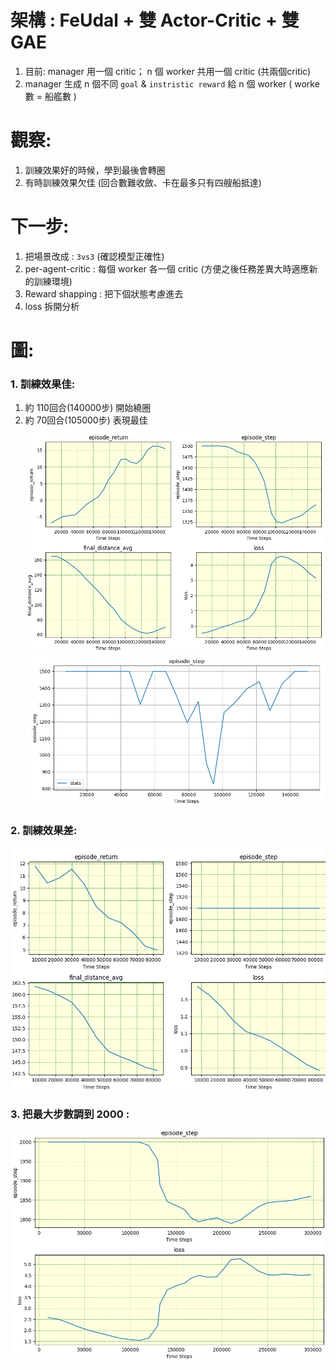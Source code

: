 # 架構 : FeUdal + 雙 Actor-Critic + 雙 GAE
1. 目前: manager 用一個 critic； n 個 worker 共用一個 critic (共兩個critic)
2. manager 生成 n 個不同 `goal` & `instristic reward` 給 n 個 worker ( worke數 = 船艦數 )

# 觀察:
1. 訓練效果好的時候，學到最後會轉圈
2. 有時訓練效果欠佳 (回合數難收斂、卡在最多只有四艘船抵達)

# 下一步:
1. 把場景改成 : `3vs3` (確認模型正確性)
2. per-agent-critic : 每個 worker 各一個 critic (方便之後任務差異大時適應新的訓練環境)
3. Reward shapping : 把下個狀態考慮進去
4. loss 拆開分析

# 圖:
### 1. 訓練效果佳:
1. 約 110回合(140000步) 開始繞圈
2. 約 70回合(105000步) 表現最佳
![image](https://github.com/Yuu-Hsuan/CMO/blob/main/5vs5_new/0709_1035/graph/1.png)
![image](https://github.com/Yuu-Hsuan/CMO/blob/main/5vs5_new/0709_1035/graph/2.png)

### 2. 訓練效果差:
![image](https://github.com/Yuu-Hsuan/CMO/blob/main/5vs5_new/0709_1035/graph/3.png)

### 3. 把最大步數調到 2000 :
![image](https://github.com/Yuu-Hsuan/CMO/blob/main/5vs5_new/0709_1035/graph/4.png)
